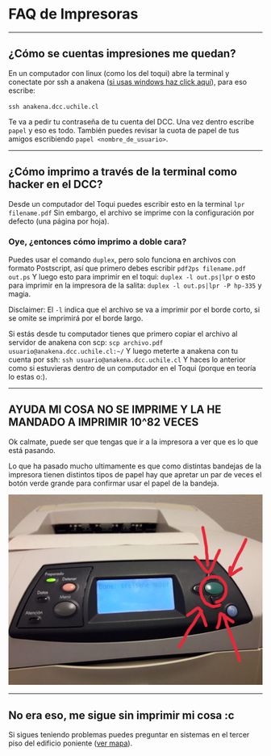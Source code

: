 # FAQ de Impresoras

---

## ¿Cómo se cuentas impresiones me quedan?

En un computador con linux (como los del toqui) abre la terminal y conectate por ssh a anakena ([si usas windows haz click aquí](https://mediatemple.net/community/products/dv/204404604/using-ssh-in-putty-)), para eso escribe:

`ssh anakena.dcc.uchile.cl`

Te va a pedir tu contraseña de tu cuenta del DCC. Una vez dentro escribe `papel` y eso es todo. También puedes revisar la cuota de papel de tus amigos escribiendo `papel <nombre_de_usuario>`.

---

## ¿Cómo imprimo a través de la terminal como hacker en el DCC?

Desde un computador del Toqui puedes escribir esto en la terminal
`lpr filename.pdf`
Sin embargo, el archivo se imprime con la configuración por defecto (una página por hoja).

### Oye, ¿entonces cómo imprimo a doble cara?

Puedes usar el comando `duplex`, pero solo funciona en archivos con formato Postscript, así que primero debes escribir
`pdf2ps filename.pdf out.ps`
Y luego esto para imprimir en el toqui:
`duplex -l out.ps|lpr`
o esto para imprimir en la impresora de la salita:
`duplex -l out.ps|lpr -P hp-335`
y magia.

Disclaimer: El `-l` indica que el archivo se va a imprimir por el borde corto, si se omite se imprimirá por el borde largo.

Si estás desde tu computador tienes que primero copiar el archivo al servidor de anakena con scp:
`scp archivo.pdf usuario@anakena.dcc.uchile.cl:~/`
Y luego meterte a anakena con tu cuenta por ssh:
`ssh usuario@anakena.dcc.uchile.cl`
Y haces lo anterior como si estuvieras dentro de un computador en el Toqui (porque en teoría lo estas o:).

---

## AYUDA MI COSA NO SE IMPRIME Y LA HE MANDADO A IMPRIMIR 10^82 VECES

Ok calmate, puede ser que tengas que ir a la impresora a ver que es lo que está pasando.

Lo que ha pasado mucho ultimamente es que como distintas bandejas de la impresora tienen distintos tipos de papel hay que apretar un par de veces el botón verde grande para confirmar usar el papel de la bandeja.

![Como esta](_static/boton_verde_impresora.jpg)

---

## No era eso, me sigue sin imprimir mi cosa :c

Si sigues teniendo problemas puedes preguntar en sistemas en el tercer piso del edificio poniente ([ver mapa](https://faq.cadcc.cl/es/latest/Lugares%20Importantes/#tercer-piso-edificio-poniente)).